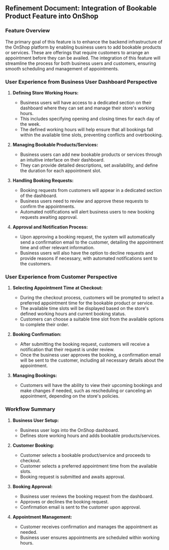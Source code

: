 ## Refinement Document: Integration of Bookable Product Feature into OnShop

### Feature Overview

The primary goal of this feature is to enhance the backend infrastructure of the OnShop platform by enabling business users to add bookable products or services. These are offerings that require customers to arrange an appointment before they can be availed. The integration of this feature will streamline the process for both business users and customers, ensuring smooth scheduling and management of appointments.

### User Experience from Business User Dashboard Perspective

1. **Defining Store Working Hours:**
   - Business users will have access to a dedicated section on their dashboard where they can set and manage their store's working hours.
   - This includes specifying opening and closing times for each day of the week.
   - The defined working hours will help ensure that all bookings fall within the available time slots, preventing conflicts and overbooking.

2. **Managing Bookable Products/Services:**
   - Business users can add new bookable products or services through an intuitive interface on their dashboard.
   - They can provide detailed descriptions, set availability, and define the duration for each appointment slot.

3. **Handling Booking Requests:**
   - Booking requests from customers will appear in a dedicated section of the dashboard.
   - Business users need to review and approve these requests to confirm the appointments.
   - Automated notifications will alert business users to new booking requests awaiting approval.

4. **Approval and Notification Process:**
   - Upon approving a booking request, the system will automatically send a confirmation email to the customer, detailing the appointment time and other relevant information.
   - Business users will also have the option to decline requests and provide reasons if necessary, with automated notifications sent to the customers.

### User Experience from Customer Perspective

1. **Selecting Appointment Time at Checkout:**
   - During the checkout process, customers will be prompted to select a preferred appointment time for the bookable product or service.
   - The available time slots will be displayed based on the store's defined working hours and current booking status.
   - Customers can choose a suitable time slot from the available options to complete their order.

2. **Booking Confirmation:**
   - After submitting the booking request, customers will receive a notification that their request is under review.
   - Once the business user approves the booking, a confirmation email will be sent to the customer, including all necessary details about the appointment.

3. **Managing Bookings:**
   - Customers will have the ability to view their upcoming bookings and make changes if needed, such as rescheduling or canceling an appointment, depending on the store's policies.

### Workflow Summary

1. **Business User Setup:**
   - Business user logs into the OnShop dashboard.
   - Defines store working hours and adds bookable products/services.

2. **Customer Booking:**
   - Customer selects a bookable product/service and proceeds to checkout.
   - Customer selects a preferred appointment time from the available slots.
   - Booking request is submitted and awaits approval.

3. **Booking Approval:**
   - Business user reviews the booking request from the dashboard.
   - Approves or declines the booking request.
   - Confirmation email is sent to the customer upon approval.

4. **Appointment Management:**
   - Customer receives confirmation and manages the appointment as needed.
   - Business user ensures appointments are scheduled within working hours.

